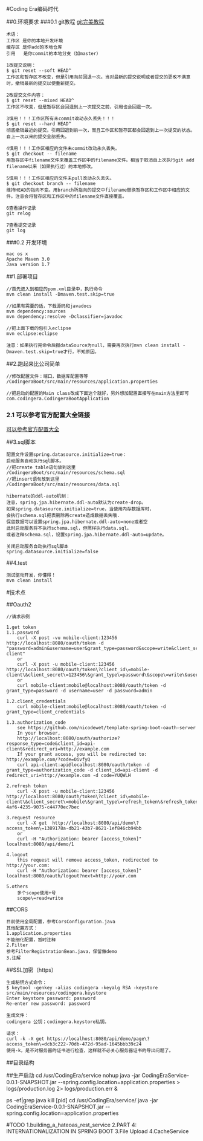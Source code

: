 #Coding Era编码时代

##0.环境要求
###0.1 git教程
[git完美教程](http://www.liaoxuefeng.com/wiki/0013739516305929606dd18361248578c67b8067c8c017b000/)
```
术语：
工作区 是你的本地开发环境
缓存区 是你add的本地仓库
引用   是你commit的本地分支（如master）

1改提交说明：
$ git reset --soft HEAD^
工作区和暂存区不改变，但是引用向前回退一次。当对最新的提交说明或者提交的更改不满意时，撤销最新的提交以便重新提交。
	
2改提交文件内容：	
$ git reset --mixed HEAD^
工作区不改变，但是暂存区会回退到上一次提交之前，引用也会回退一次。

3慎用！！！工作区所有未commit改动永久丢失！！！
$ git reset --hard HEAD^
彻底撤销最近的提交。引用回退到前一次，而且工作区和暂存区都会回退到上一次提交的状态。自上一次以来的提交全部丢失。

4慎用！！！工作区相应的文件未commit改动永久丢失。
$ git checkout -- filename
用暂存区中filename文件来覆盖工作区中的filename文件。相当于取消自上次执行git add filename以来（如果执行过）的本地修改。

5慎用！！！工作区相应的文件未pull改动永久丢失。
$ git checkout branch -- filename
维持HEAD的指向不变。用branch所指向的提交中filename替换暂存区和工作区中相应的文件。注意会将暂存区和工作区中的filename文件直接覆盖。

6查看操作记录
git relog

7查看提交记录
git log

```
###0.2 开发环境
```
mac os x
Apache Maven 3.0
Java version 1.7

```

##1.部署项目
```
//首先进入到相应的pom.xml目录中，执行命令
mvn clean install -Dmaven.test.skip=true

//如果有需要的话，下载源码和javadocs
mvn dependency:sources
mvn dependency:resolve -Dclassifier=javadoc

//把上面下载的包引入eclipse
mvn eclipse:eclipse

注意：如果执行完命令后报dataSource为null，需要再次执行mvn clean install -Dmaven.test.skip=true才行，不知原因。

```

##2.跑起来比公司简单
```
//修改配置文件：端口，数据库配置等等
/CodingeraBoot/src/main/resources/application.properties

//把启动的配置的Main class改成下面这个就好，另外想加配置直接写在main方法里即可
com.codingera.CodingeraBootApplication
``` 
### 2.1 可以参考官方配置大全链接
[可以参考官方配置大全](http://docs.spring.io/spring-boot/docs/current/reference/htmlsingle/#common-application-properties)


##3.sql脚本
```
配置文件设置spring.datasource.initialize=true：
启动服务自动执行sql脚本。
//把create table语句放到这里
/CodingeraBoot/src/main/resources/schema.sql
//把insert语句放到这里
/CodingeraBoot/src/main/resources/data.sql

hibernate的ddl-auto机制：
注意，spring.jpa.hibernate.ddl-auto默认为create-drop。
如果spring.datasource.initialize=true，当使用内存数据库时，
会执行schema.sql把表删除再create造成数据丢失哦.
保留数据可以设置spring.jpa.hibernate.ddl-auto=none或者空
此时启动服务将不执行schema.sql，但照样执行data.sql。
或者注释schema.sql，设置spring.jpa.hibernate.ddl-auto=update。

关闭启动服务自动执行sql脚本
spring.datasource.initialize=false
```

##4.test
```
测试驱动开发，你懂得！
mvn clean install
```

#技术点

##Oauth2
```
//请求示例

1.get token
1.1.password
	curl -X post -vu mobile-client:123456 http://localhost:8080/oauth/token -d "password=admin&username=user&grant_type=password&scope=write&client_secret=123456&client_id=mobile-client" 
	or
	curl -X post -u mobile-client:123456 http://localhost:8080/oauth/token\?client_id\=mobile-client\&client_secret\=123456\&grant_type\=password\&scope\=write\&username\=user\&password\=admin
	or
	curl mobile-client:mobile@localhost:8080/oauth/token -d grant_type=password -d username=user -d password=admin

1.2.client_credentials
	curl mobile-client:mobile@localhost:8080/oauth/token -d grant_type=client_credentials

1.3.authorization_code
	see https://github.com/nicodewet/template-spring-boot-oauth-server
	In your browser,
	http://localhost:8080/oauth/authorize?response_type=code&client_id=api-client&redirect_uri=http://example.com
	If your grant access, you will be redirected to: http://example.com/?code=OivfyQ
	curl api-client:api@localhost:8080/oauth/token -d grant_type=authorization_code -d client_id=api-client -d redirect_uri=http://example.com -d code=YUQWLH

2.refresh token
	curl -X post -u mobile-client:123456 http://localhost:8080/oauth/token\?client_id\=mobile-client\&client_secret\=mobile\&grant_type\=refresh_token\&refresh_token\=a01ea2e2-4af6-4235-9075-c44770ec7bec

3.request resource
	curl -X get  http://localhost:8080/api/demo\?access_token\=1389178a-db21-43b7-8621-1ef846cb94bb
	or
	curl -H "Authorization: bearer [access_token]" localhost:8080/api/demo/1
	
4.logout
	this request will remove access_token, redirected to http://your.com:
	curl -H "Authorization: bearer [access_token]" localhost:8080/oauth/logout?next=http://your.com
		
5.others
	多个scope使用+号
	scope\=read+write

```

##CORS
```
目前使用全局配置，参考CorsConfiguration.java
其他配置方式：
1.application.properties
不能细化配置，暂时注释
2.Filter
参考FilterRegistrationBean.java，保留做demo
3.注解

```

##SSL加密（https）
```
生成秘钥方式命令：
$ keytool -genkey -alias codingera -keyalg RSA -keystore src/main/resources/codingera.keystore
Enter keystore password: password
Re-enter new password: password

生成文件：
codingera 公钥；codingera.keystore私钥。

请求：
curl -k -X get https://localhost:8080/api/demo/page\?access_token\=dcb3c222-70db-472d-95ad-1645bbb39c24
使用-k，是不对服务器的证书进行检查，这样就不必关心服务器证书的导出问题了。
```

##目录结构

##生产启动
cd /usr/CodingEra/service
nohup java -jar CodingEraService-0.0.1-SNAPSHOT.jar --spring.config.location=application.properties > logs/production.log 2> logs/production.err &

ps -ef|grep java
kill [pid]
cd /usr/CodingEra/service/
java -jar CodingEraService-0.0.1-SNAPSHOT.jar --spring.config.location=application.properties

#TODO
1.building_a_hateoas_rest_service
2.PART 4: INTERNATIONALIZATION IN SPRING BOOT
3.File Upload
4.CacheService